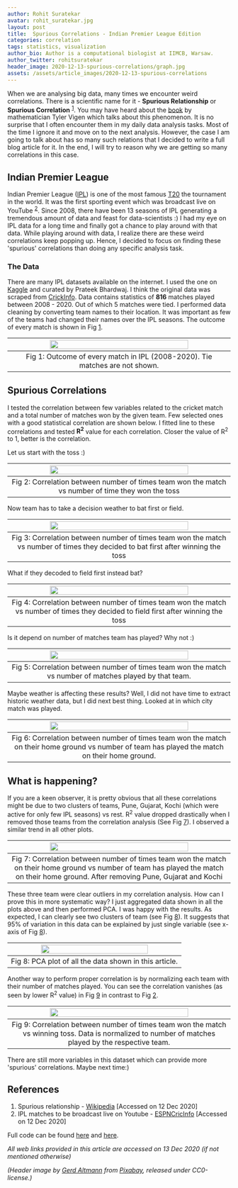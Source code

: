 ```yaml
---
author: Rohit Suratekar
avatar: rohit_suratekar.jpg
layout: post
title:  Spurious Correlations - Indian Premier League Edition
categories: correlation
tags: statistics, visualization
author_bio: Author is a computational biologist at IIMCB, Warsaw.
author_twitter: rohitsuratekar
header_image: 2020-12-13-spurious-correlations/graph.jpg
assets: /assets/article_images/2020-12-13-spurious-correlations
---
```


When we are analysing big data, many times we encounter weird correlations. There is a scientific name for it - **Spurious Relationship** or **Spurious Correlation** <sup>[1](#ref1)</sup>. You may have heard about the [book](https://www.tylervigen.com/spurious-correlations)
by mathematician Tyler Vigen which talks about this phenomenon. It is no surprise that I often encounter them in my daily data analysis tasks. Most of the time I ignore it and move on to the next analysis. However, the case I am going to talk about has so many such relations that I decided to write a full blog article for it. In the end, I will try to reason why we are getting so many correlations in this case.

## Indian Premier League

Indian Premier League ([IPL](https://en.wikipedia.org/wiki/Indian_Premier_League)) is one of the most famous [T20](https://en.wikipedia.org/wiki/Twenty20)
the tournament in the world. It was the first sporting event which was broadcast live on YouTube <sup>[2](#ref2)</sup>. Since 2008,
there have been 13 seasons of IPL generating a tremendous amount of data and feast for data-scientists :) I had my eye on IPL data
for a long time and finally got a chance to play around with that data. While playing around with data, I realize there are these weird correlations keep popping up. Hence, I decided to focus on finding these 'spurious' correlations than doing any specific analysis task.

### The Data

There are many IPL datasets available on the internet. I used the one on [Kaggle](https://www.kaggle.com/patrickb1912/ipl-complete-dataset-20082020) and 
curated by Prateek Bhardwaj. I think the original data was scraped from [CrickInfo](https://www.espncricinfo.com/). Data contains statistics 
of **816** matches played between 2008 - 2020. Out of which 5 matches were tied. I performed data cleaning by converting team names to their location. 
It was important as few of the teams had changed their names over the IPL seasons. The outcome of every match is shown in Fig [1](#fig1).

|<a name="fig1"></a> <img src="{{page.assets}}/ipl.png" width="80%"/>|
|:--:|
| Fig 1: Outcome of every match in IPL (2008-2020). Tie matches are not shown.|


## Spurious Correlations

I tested the correlation between few variables related to the cricket match and a total number of matches won by the given team. 
Few selected ones with a good statistical correlation are shown below. I fitted line 
to these correlations and tested **R<sup>2</sup>** value for each correlation. Closer the value of R<sup>2</sup> to 1, better 
is the correlation. 

Let us start with the toss :)

|<a name="fig2"></a> <img src="{{page.assets}}/toss.png" width="80%"/>|
|:--:|
| Fig 2: Correlation between number of times team won the match vs number of time they won the toss|

Now team has to take a decision weather to bat first or field.

|<a name="fig3"></a> <img src="{{page.assets}}/bat.png" width="80%"/>|
|:--:|
| Fig 3: Correlation between number of times team won the match vs number of times they decided to bat first after winning the toss|

What if they decoded to field first instead bat?

|<a name="fig4"></a> <img src="{{page.assets}}/field.png" width="80%"/>|
|:--:|
| Fig 4: Correlation between number of times team won the match vs number of times they decided to field first after winning the toss|

Is it depend on number of matches team has played? Why not :)

|<a name="fig5"></a> <img src="{{page.assets}}/matches.png" width="80%"/>|
|:--:|
| Fig 5: Correlation between number of times team won the match vs number of matches played by that team.|

Maybe weather is affecting these results? Well, I did not have time to extract historic weather data, but 
I did next best thing. Looked at in which city match was played.

|<a name="fig6"></a> <img src="{{page.assets}}/city.png" width="80%"/>|
|:--:|
| Fig 6: Correlation between number of times team won the match on their home ground vs number of team has played the match on their home ground.|

## What is happening?

If you are a keen observer, it is pretty obvious that all these correlations might be due to two clusters of teams, 
Pune, Gujarat, Kochi (which were active for only few IPL seasons) vs rest. R<sup>2</sup> value dropped drastically when I removed those teams from the 
correlation analysis (See Fig [7]($fig)). I observed a similar trend in all other plots. 

|<a name="fig7"></a> <img src="{{page.assets}}/city_removed.png" width="80%"/>|
|:--:|
| Fig 7: Correlation between number of times team won the match on their home ground vs number of team has played the match on their home ground. After removing Pune, Gujarat and Kochi|

These three team were clear outliers in my correlation analysis. How can I prove this in more systematic way? I just aggregated data
shown in all the plots above and then performed PCA. I was happy with the results. As expected, I can clearly see two clusters 
of team (see Fig [8](#fig8)). It suggests that 95% of variation in this data can be explained by just single variable (see x-axis of Fig 
[8](#fig8)).

|<a name="fig8"></a> <img src="{{page.assets}}/pca.png" width="80%"/>|
|:--:|
| Fig 8: PCA plot of all the data shown in this article.|

Another way to perform proper correlation is by normalizing each team with their number of matches played. You can see the 
correlation vanishes (as seen by lower R<sup>2</sup> value) in Fig [9](#fig9) in contrast to Fig [2](#fig2).

|<a name="fig9"></a> <img src="{{page.assets}}/toss_norm.png" width="80%"/>|
|:--:|
| Fig 9:  Correlation between number of times team won the match vs winning toss. Data is normalized to number of matches played by the respective team.|

There are still more variables in this dataset which can provide more 'spurious' correlations. Maybe next time:)


## References
1. <a name="ref1"></a> Spurious relationship - [Wikipedia](https://en.wikipedia.org/wiki/Spurious_relationship) [Accessed on 12 Dec 2020]
2. <a name="ref2"></a> IPL matches to be broadcast live on Youtube - [ESPNCricInfo](https://www.espncricinfo.com/story/ipl-matches-to-be-broadcast-live-on-youtube-445173) [Accessed on 12 Dec 2020]

Full code can be found [here](https://github.com/WeirdData/RandomAnalysis) and [here](https://gist.github.com/rohitsuratekar/7f774e60fa40409e67ae713b560b1b39).

_All web links provided in this article are accessed on 13 Dec 2020 (if not mentioned otherwise)_

*(Header image by <a href="https://pixabay.com/users/geralt-9301">Gerd Altmann</a> from <a href="https://pixabay.com/">Pixabay</a>, released under CC0-license.)*


